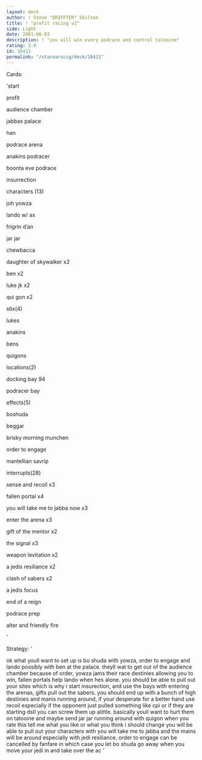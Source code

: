```yaml
---
layout: deck
author: ! Steve "DRIFFTER" Skilton
title: ! "profit racing v2"
side: Light
date: 2001-06-03
description: ! "you will win every podrace and control tatooine"
rating: 3.0
id: 16411
permalink: "/starwarsccg/deck/16411"
---
```

Cards: 

'start

profit

audience chamber

jabbas palace

han

podrace arena

anakins podracer

boonta eve podrace

insurrection


characters (13)

joh yowza

lando w/ ax

frigrin d’an

jar jar

chewbacca

daughter of skywalker x2

ben x2

luke jk x2

qui gon x2


stix(4)

lukes

anakins

bens

quigons


locations(2)

docking bay 94

podracer bay


effects(5)

boshuda

beggar

brisky morning munchen

order to engage

mantellian savrip


interrupts(28)

sense and recoil x3

fallen portal x4

you will take me to jabba now x3

enter the arena x3

gift of the mentor x2

the signal x3

weapon levitation x2

a jedis resiliance x2

clash of sabers x2

a jedis focus

end of a reign

podrace prep

alter and friendly fire

'

Strategy: '

ok what youll want to set up is bo shuda with yowza, order to engage and lando possibly with ben at the palace.  theyll wat to get out of the audience chamber because of order, yowza jams their race destinies allowing you to win, fallen portals help lando when hes alone.  you should be able to pull out your sites which is why i start insurection, and use the bays with entering the arenas, gifts pull out the sabers.  you should end up with a bunch of high destinies and manis running around, if your desperate for a better hand use recoil especially if the opponent just pulled something like cpi or if they are starting dsII you can screw them up alittle.  basically youll want to hurt them on tatooine and maybe send jar jar running around with quigon when you rate this tell me what you like or what you think i should change you will be able to pull out your characters with you will take me to jabba and the mains will be around especially with jedi resiliance, order to engage can be cancelled by fanfare in which case you let bo shuda go away when you move your jedi in and take over the ac '
